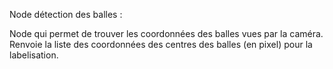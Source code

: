Node détection des balles :

Node qui permet de trouver les coordonnées des balles vues par la caméra.
Renvoie la liste des coordonnées des centres des balles (en pixel) pour la labelisation.
